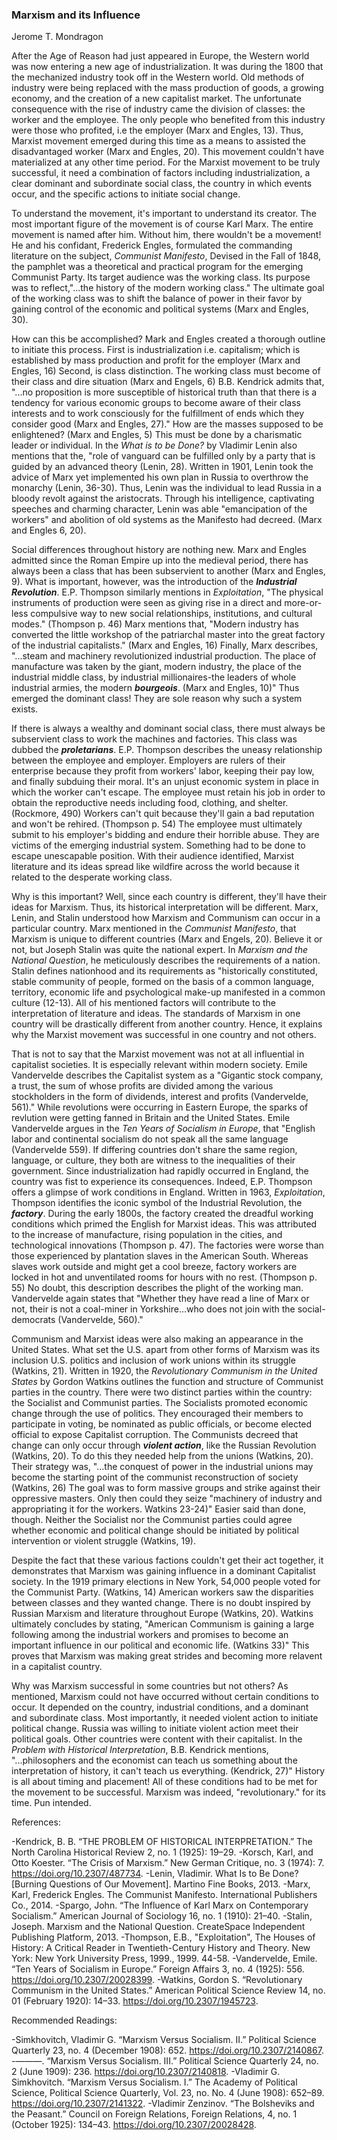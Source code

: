 ### Marxism and its Influence
Jerome T. Mondragon

After the Age of Reason had just appeared in Europe, the Western world was now entering a new age of industrialization. It was during the 1800 that the mechanized industry took off in the Western world. Old methods of industry were being replaced with the mass production of goods, a growing economy, and the creation of a new capitalist market. The unfortunate consequence with the rise of industry came the division of classes: the worker and the employee. The only people who benefited from this industry were those who profited, i.e the employer (Marx and Engles, 13). Thus, Marxist movement emerged during this time as a means to assisted the disadvantaged worker (Marx and Engles, 20). This movement couldn't have materialized at any other time period. For the Marxist movement to be truly successful, it need a combination of factors including industrialization, a clear dominant and subordinate social class, the country in which events occur, and the specific actions to initiate social change. 

To understand the movement, it's important to understand its creator. The most important figure of the movement is of course Karl Marx. The entire movement is named after him. Without him, there wouldn't be a movement! He and his confidant, Frederick Engles, formulated the commanding literature on the subject, _Communist Manifesto_, Devised in the Fall of 1848, the pamphlet was a theoretical and practical program for the emerging Communist Party. Its target audience was the working class. Its purpose was to reflect,"...the history of the modern working class." The ultimate goal of the working class was to shift the balance of power in their favor by gaining control of the economic and political systems (Marx and Engles, 30). 

How can this be accomplished? Mark and Engles created a thorough outline to initiate this process. First is industrialization i.e. capitalism; which is established by mass production and profit for the employer (Marx and Engles, 16) Second, is class distinction. The working class must become of their class and dire situation (Marx and Engels, 6) B.B. Kendrick admits that, "...no proposition is more susceptible of historical truth than that there is a tendency for various economic groups to become aware of their class interests and to work consciously for the fulfillment of ends which they consider good (Marx and Engles, 27)." How are the masses supposed to be enlightened? (Marx and Engles, 5)  This must be done by a charismatic leader or individual. In the _What is to be Done?_ by Vladimir Lenin also mentions that the, "role of vanguard can be fulfilled only by a party that is guided by an advanced theory (Lenin, 28). Written in 1901, Lenin took the advice of Marx yet implemented his own plan in Russia to overthrow the monarchy (Lenin, 36-30). Thus, Lenin was the individual to lead Russia in a bloody revolt against the aristocrats. Through his intelligence, captivating speeches and charming character, Lenin was able "emancipation of the workers" and abolition of old systems as the Manifesto had decreed. (Marx and Engles 6, 20).

Social differences throughout history are nothing new. Marx and Engles admitted since the Roman Empire up into the medieval period, there has always been a class that has been subservient to another (Marx and Engles, 9). What is important, however, was the introduction of the ___Industrial Revolution___. E.P. Thompson similarly mentions in _Exploitation_, "The physical instruments of production were seen as giving rise in a direct and more-or-less compulsive way to new social relationships, institutions, and cultural modes." (Thompson p. 46) Marx mentions that, "Modern industry has converted the little workshop of the patriarchal master into the great factory of the industrial capitalists." (Marx and Engles, 16) Finally, Marx describes, "...steam and machinery revolutionized industrial production. The place of manufacture was taken by the giant, modern industry, the place of the industrial middle class, by industrial millionaires-the leaders of whole industrial armies, the modern ___bourgeois___. (Marx and Engles, 10)" Thus emerged the dominant class! They are sole reason why such a system exists. 

If there is always a wealthy and dominant social class, there must always be subservient class to work the machines and factories. This class was dubbed the ___proletarians___. E.P. Thompson describes the uneasy relationship between the employee and employer. Employers are rulers of their enterprise because they profit from workers' labor, keeping their pay low, and finally subduing their moral. It's an unjust economic system in place in which the worker can't escape. The employee must retain his job in order to obtain the reproductive needs including food, clothing, and shelter. (Rockmore, 490) Workers can't quit because they'll gain a bad reputation and won't be rehired. (Thompson p. 54) The employee must ultimately submit to his employer's bidding and endure their horrible abuse. They are victims of the emerging industrial system. Something had to be done to escape unescapable position. With their audience identified, Marxist literature and its ideas spread like wildfire across the world because it related to the desperate working class.   

Why is this important? Well, since each country is different, they'll have their ideas for Marxism. Thus, its historical interpretation will be different. Marx, Lenin, and Stalin understood how Marxism and Communism can occur in a particular country. Marx mentioned in the _Communist Manifesto_, that Marxism is unique to different countries (Marx and Engels, 20). Believe it or not, but Joseph Stalin was quite the national expert. In _Marxism and the National Question_, he meticulously describes the requirements of a nation. Stalin defines nationhood and its requirements as "historically constituted, stable community of people, formed on the basis of a common language, territory, economic life and psychological make-up manifested in a common culture (12-13). All of his mentioned factors will contribute to the interpretation of literature and ideas. The standards of Marxism in one country will be drastically different from another country. Hence, it explains why the Marxist movement was successful in one country and not others. 

That is not to say that the Marxist movement was not at all influential in capitalist societies. It is especially relevant within modern society. Emile Vandervelde describes the Capitalist system as a "Gigantic stock company, a trust, the sum of whose profits are divided among the various stockholders in the form of dividends, interest and profits (Vandervelde, 561)." While revolutions were occurring in Eastern Europe, the sparks of revlution were getting fanned in Britain and the United States. Emile Vandervelde argues in the _Ten Years of Socialism in Europe_, that "English labor and continental socialism do not speak all the same language (Vandervelde 559). If differing countries don't share the same region, language, or culture, they both are witness to the inequalities of their government. Since industrialization had rapidly occurred in England, the country was fist to experience its consequences. Indeed, E.P. Thompson offers a glimpse of work conditions in England. Written in 1963, _Exploitation_,  Thompson identifies the iconic symbol of the Industrial Revolution, the ___factory___. During the early 1800s, the factory created the dreadful working conditions which primed the English for Marxist ideas. This was attributed to the increase of manufacture, rising population in the cities, and technological innovations (Thompson p. 47). The factories were worse than those experienced by plantation slaves in the American South. Whereas slaves work outside and might get a cool breeze, factory workers are locked in hot and unventilated rooms for hours with no rest. (Thompson p. 55) No doubt, this description describes the plight of the working man. Vandervelde again states that "Whether they have read a line of Marx or not, their is not a coal-miner in Yorkshire...who does not join with the social-democrats (Vandervelde, 560)."

Communism and Marxist ideas were also making an appearance in the United States. What set the U.S. apart from other forms of Marxism was its inclusion U.S. politics and inclusion of work unions within its struggle (Watkins, 21). Written in 1920, the _Revolutionary Communism in the United States_ by Gordon Watkins outlines the function and structure of Communist parties in the country. There were two distinct parties within the country: the Socialist and Communist parties. The Socialists promoted economic change through the use of politics. They encouraged their members to participate in voting, be nominated as public officials, or become elected official to expose Capitalist corruption. The Communists decreed that change can only occur through ___violent action___, like the Russian Revolution (Watkins, 20). To do this they needed help from the unions (Watkins, 20). Their strategy was, "...the conquest of power in the industrial unions may become the starting point of the communist reconstruction of society (Watkins, 26) The goal was to form massive groups and strike against their oppressive masters. Only then could they seize "machinery of industry and appropriating it for the workers. Watkins 23-24)" Easier said than done, though. Neither the Socialist nor the Communist parties could agree whether economic and political change should be initiated by political intervention or violent struggle (Watkins, 19).

Despite the fact that these various factions couldn't get their act together, it demonstrates that Marxism was gaining influence in a dominant Capitalist society. In the 1919 primary elections in New York, 54,000 people voted for the Communist Party. (Watkins, 14) American workers saw the disparities between classes and they wanted change. There is no doubt inspired by Russian Marxism and literature throughout Europe (Watkins, 20). Watkins ultimately concludes by stating, "American Communism is gaining a large following among the industrial workers and promises to become an important influence in our political and economic life. (Watkins 33)" This proves that Marxism was making great strides and becoming more relavent in a capitalist country.

Why was Marxism successful in some countries but not others? As mentioned, Marxism could not have occurred without certain conditions to occur. It depended on the country, industrial conditions, and a dominant and subordinate class. Most importantly, it needed violent action to initiate political change. Russia was willing to initiate violent action meet their political goals. Other countries were content with their capitalist. In the _Problem with Historical Interpretation_, B.B. Kendrick mentions, "...philosophers and the economist can teach us something about the interpretation of history, it can't teach us everything. (Kendrick, 27)" History is all about timing and placement! All of these conditions had to be met for the movement to be successful. Marxism was indeed, "revolutionary." for its time. Pun intended.

References:

-Kendrick, B. B. “THE PROBLEM OF HISTORICAL INTERPRETATION.” The North Carolina Historical Review 2, no. 1 (1925): 19–29.
-Korsch, Karl, and Otto Koester. “The Crisis of Marxism.” New German Critique, no. 3 (1974): 7. https://doi.org/10.2307/487734.
-Lenin, Vladimir. What Is to Be Done? [Burning Questions of Our Movement]. Martino Fine Books, 2013.
-Marx, Karl, Frederick Engles. The Communist Manifesto. International Publishers Co., 2014.
-Spargo, John. “The Influence of Karl Marx on Contemporary Socialism.” American Journal of Sociology 16, no. 1 (1910): 21–40.
-Stalin, Joseph. Marxism and the National Question. CreateSpace Independent Publishing Platform, 2013.
-Thompson, E.B., "Exploitation", The Houses of History: A Critical Reader in Twentieth-Century History and Theory. New York: New York University Press, 1999., 1999. 44-58.
-Vandervelde, Emile. “Ten Years of Socialism in Europe.” Foreign Affairs 3, no. 4 (1925): 556. https://doi.org/10.2307/20028399.
-Watkins, Gordon S. “Revolutionary Communism in the United States.” American Political Science Review 14, no. 01 (February 1920): 14–33. https://doi.org/10.2307/1945723.

Recommended Readings:

-Simkhovitch, Vladimir G. “Marxism Versus Socialism. II.” Political Science Quarterly 23, no. 4 (December 1908): 652. https://doi.org/10.2307/2140867.
-———. “Marxism Versus Socialism. III.” Political Science Quarterly 24, no. 2 (June 1909): 236. https://doi.org/10.2307/2140818.
-Vladimir G. Simkhovitch. “Marxism Versus Socialism. I.” The Academy of Political Science, Political Science Quarterly, Vol. 23, no. No. 4 (June 1908): 652–89. https://doi.org/10.2307/2141322.
-Vladimir Zenzinov. “The Bolsheviks and the Peasant.” Council on Foreign Relations, Foreign Relations, 4, no. 1 (October 1925): 134–43. https://doi.org/10.2307/20028428.



